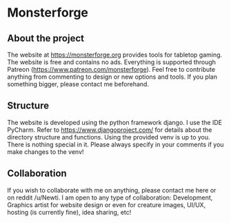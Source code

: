# Monsterforge

## About the project
The website at https://monsterforge.org provides tools for tabletop gaming. 
The website is free and contains no ads. Everything is supported through Patreon (https://www.patreon.com/monsterforge).
Feel free to contribute anything from commenting to design or new options and tools. If you plan something bigger, please contact me beforehand.

## Structure
The website is developed using the python framework django. I use the IDE PyCharm.
Refer to https://www.djangoproject.com/ for details about the directory structure and functions.
Using the provided venv is up to you. There is nothing special in it. Please always specify in your comments if you make changes to the venv!

## Collaboration
If you wish to collaborate with me on anything, please contact me here or on reddit /u/Newti.
I am open to any type of collaboration: Development, Graphics artist for website design or even for creature images, UI/UX, hosting (is currently fine), idea sharing, etc!
